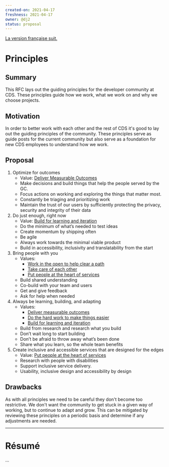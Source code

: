 ```yaml
---
created-on: 2021-04-17
freshness: 2021-04-17
owner: @dj2
status: proposal
---
```


[La version française suit.](#résumé)

# Principles

## Summary

This RFC lays out the guiding principles for the developer community at CDS.
These principles guide how we work, what we work on and why we choose projects.

## Motivation

In order to better work with each other and the rest of CDS it's good to lay out
the guiding principles of the community. These principles serve as guide posts
for the current community but also serve as a foundation for new CDS employees
to understand how we work.

## Proposal

1. Optimize for outcomes
   - Value: [Deliver Measurable Outcomes](0004-values.md#deliver-measurable-outcomes)
   - Make decisions and build things that help the people served by the GC.
   - Focus actions on working and exploring the things that matter most.
   - Constantly be triaging and prioritizing work
   - Maintain the trust of our users by sufficiently protecting the privacy, security and integrity of their data
2. Do just enough, right now
   - Value: [Build for learning and iteration](0004-values.md#build-for-learning-and-iteration)
   - Do the minimum of what’s needed to test ideas
   - Create momentum by shipping often
   - Be agile
   - Always work towards the minimal viable product
   - Build in accessibility, inclusivity and translatability from the start
3. Bring people with you
   - Values:
     - [Work in the open to help clear a path](0004-values.md#work-in-the-open-to-help-clear-a-path)
     - [Take care of each other](0004-values.md#take-care-of-each-other)
     - [Put people at the heart of services](0004-values.md#put-people-at-the-heart-of-services)
   - Build shared understanding
   - Co-build with your team and users
   - Get and give feedback
   - Ask for help when needed
4. Always be learning, building, and adapting
   - Values:
     - [Deliver measurable outcomes](0004-values.md#deliver-measurable-outcomes)
     - [Do the hard work to make things easier](0004-values.md#do-the-hard-work-to-make-things-easier)
     - [Build for learning and iteration](0004-values.md#build-for-learning-and-iteration)
   - Build from research and research what you build
   - Don’t wait long to start building
   - Don’t be afraid to throw away what’s been done
   - Share what you learn, so the whole team benefits
5. Create inclusive and accessible services that are designed for the edges
   - Value: [Put people at the heart of services](0004-values.md#put-people-at-the-heart-of-services)
   - Research with people with disabilities
   - Support inclusive service delivery.
   - Usability, inclusive design and accessibility by design

## Drawbacks

As with all principles we need to be careful they don't become too restrictive.
We don't want the community to get stuck in a given way of working, but to
continue to adapt and grow. This can be mitigated by reviewing these principles
on a periodic basis and determine if any adjustments are needed.

---

# Résumé

...
